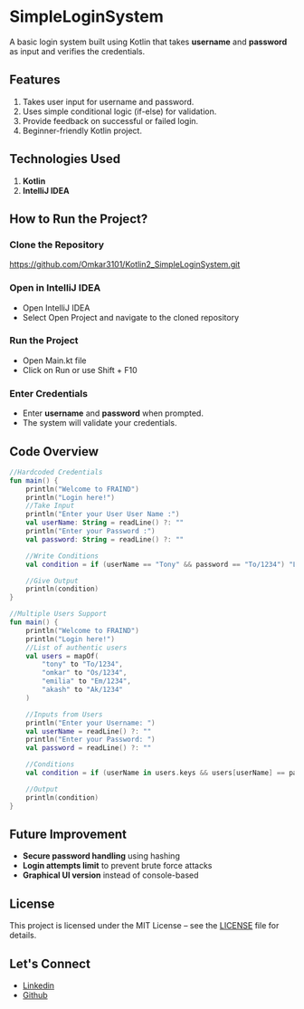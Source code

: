 # SimpleLoginSystem
A basic login system built using Kotlin that takes **username** and **password** as input and verifies the credentials.

## Features
1. Takes user input for username and password.
2. Uses simple conditional logic (if-else) for validation.
3. Provide feedback on successful or failed login.
4. Beginner-friendly Kotlin project.

## Technologies Used
1. **Kotlin**
2. **IntelliJ IDEA**

## How to Run the Project?
### Clone the Repository
https://github.com/Omkar3101/Kotlin2_SimpleLoginSystem.git
### Open in IntelliJ IDEA
* Open IntelliJ IDEA
* Select Open Project and navigate to the cloned repository

### Run the Project
* Open Main.kt file
* Click on Run or use Shift + F10

### Enter Credentials
* Enter **username** and **password** when prompted.
* The system will validate your credentials.

## Code Overview

```kotlin
//Hardcoded Credentials
fun main() {
    println("Welcome to FRAIND")
    println("Login here!")
    //Take Input
    println("Enter your User User Name :")
    val userName: String = readLine() ?: ""
    println("Enter your Password :")
    val password: String = readLine() ?: ""

    //Write Conditions
    val condition = if (userName == "Tony" && password == "To/1234") "Login Successful! Welcome $userName" else "Invalid Username or Password. Click below to Sign up"

    //Give Output
    println(condition)
}

//Multiple Users Support
fun main() {
    println("Welcome to FRAIND")
    println("Login here!")
    //List of authentic users
    val users = mapOf(
        "tony" to "To/1234",
        "omkar" to "Os/1234",
        "emilia" to "Em/1234",
        "akash" to "Ak/1234"
    )

    //Inputs from Users
    println("Enter your Username: ")
    val userName = readLine() ?: ""
    println("Enter your Password: ")
    val password = readLine() ?: ""

    //Conditions
    val condition = if (userName in users.keys && users[userName] == password) "Login Successful, Welcome $userName" else "Invalid username or password! Click below to Signup."

    //Output
    println(condition)
}
```

## Future Improvement
* **Secure password handling** using hashing
* **Login attempts limit** to prevent brute force attacks
* **Graphical UI version** instead of console-based

## License
This project is licensed under the MIT License – see the [LICENSE](https://github.com/Omkar3101/Kotlin2_SimpleLoginSystem/blob/main/LICENSE) file for details.

## Let's Connect 
* [Linkedin](https://www.linkedin.com/in/omkar3101)
* [Github]( https://github.com/Omkar3101 )
